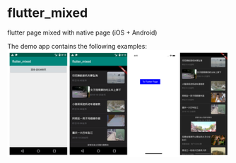 # flutter_mixed
flutter page mixed with native page (iOS + Android)

The demo app contains the following examples:
<img src="https://github.com/klarm/flutter_mixed/blob/master/demo.png"/>
